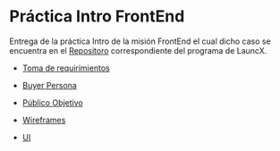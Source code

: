 # Práctica Intro FrontEnd

Entrega de la práctica Intro de la misión FrontEnd
el cual dicho caso se encuentra en el [Repositoro](https://github.com/LaunchX-InnovaccionVirtual/FrontEnd-Mision/tree/main/01%20-%20INTRO/practicas) correspondiente del programa de LauncX.

-   [Toma de requirimientos](./TomaDeRequerimientos.pdf)

-   [Buyer Persona](./BuyerPersona.pdf)

-   [Público Objetivo](./PúblicoObjetivo.pdf)

-   [Wireframes](https://xd.adobe.com/view/4b174e4f-bc27-426f-9c82-5e380dbe6f9e-1e44/grid/)

-   [UI](https://xd.adobe.com/view/784b6372-554e-4cde-921c-a6b574ce755c-2d18/grid/)
